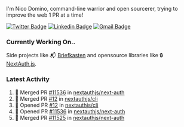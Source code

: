 
I'm Nico Domino, command-line warrior and open sourcerer, trying to improve the web 1 PR at a time!

[![Twitter Badge](https://img.shields.io/badge/-@ndom91-1ca0f1?style=flat-square&labelColor=1ca0f1&logo=twitter&logoColor=white&link=https://twitter.com/ndom91)](https://twitter.com/ndom91) [![Linkedin Badge](https://img.shields.io/badge/-ndom91-blue?style=flat-square&logo=Linkedin&logoColor=white&link=https://www.linkedin.com/in/ndom91/)](https://www.linkedin.com/in/ndom91/) [![Gmail Badge](https://img.shields.io/badge/-yo@ndo.dev-c14438?style=flat-square&logo=mail.ru&logoColor=white&link=mailto:yo@ndo.dev)](mailto:yo@ndo.dev)

### Currently Working On..

Side projects like 📬 [Briefkasten](https://briefkastenhq.com) and opensource libraries like 🔒 [NextAuth.js](https://github.com/nextauthjs/next-auth).

<!--START_SECTION_PROFILE_VIEWS:readme-info-->
<!--END_SECTION_PROFILE_VIEWS:readme-info-->

<!--START_SECTION_DAILY_COMMIT:readme-info-->
<!--END_SECTION_DAILY_COMMIT:readme-info-->

<!--START_SECTION_WEEKLY_COMMIT:readme-info-->
<!--END_SECTION_WEEKLY_COMMIT:readme-info-->

### Latest Activity

<!--START_SECTION:activity-->
1. 🎉 Merged PR [#11536](https://github.com/nextauthjs/next-auth/pull/11536) in [nextauthjs/next-auth](https://github.com/nextauthjs/next-auth)
2. 🎉 Merged PR [#12](https://github.com/nextauthjs/cli/pull/12) in [nextauthjs/cli](https://github.com/nextauthjs/cli)
3. 💪 Opened PR [#12](https://github.com/nextauthjs/cli/pull/12) in [nextauthjs/cli](https://github.com/nextauthjs/cli)
4. 💪 Opened PR [#11536](https://github.com/nextauthjs/next-auth/pull/11536) in [nextauthjs/next-auth](https://github.com/nextauthjs/next-auth)
5. 🎉 Merged PR [#11525](https://github.com/nextauthjs/next-auth/pull/11525) in [nextauthjs/next-auth](https://github.com/nextauthjs/next-auth)
<!--END_SECTION:activity-->
